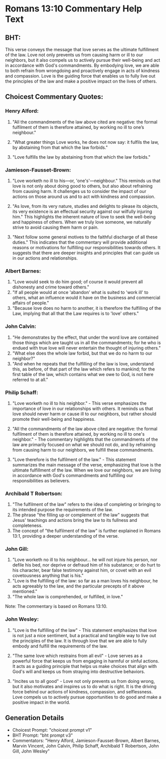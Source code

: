# Romans 13:10 Commentary Help Text

## BHT:
This verse conveys the message that love serves as the ultimate fulfillment of the law. Love not only prevents us from causing harm or ill to our neighbors, but it also compels us to actively pursue their well-being and act in accordance with God's commandments. By embodying love, we are able to both refrain from wrongdoing and proactively engage in acts of kindness and compassion. Love is the guiding force that enables us to fully live out the principles of the law and make a positive impact on the lives of others.

## Choicest Commentary Quotes:
### Henry Alford:
1. "All the commandments of the law above cited are negative: the formal fulfilment of them is therefore attained, by working no ill to one’s neighbour." 

2. "What greater things Love works, he does not now say: it fulfils the law, by abstaining from that which the law forbids." 

3. "Love fulfills the law by abstaining from that which the law forbids."

### Jamieson-Fausset-Brown:
1. "Love worketh no ill to his—or, 'one's'—neighbour." This reminds us that love is not only about doing good to others, but also about refraining from causing harm. It challenges us to consider the impact of our actions on those around us and to act with kindness and compassion.

2. "As love, from its very nature, studies and delights to please its objects, its very existence is an effectual security against our wilfully injuring him." This highlights the inherent nature of love to seek the well-being and happiness of others. When we truly love someone, we naturally strive to avoid causing them harm or pain.

3. "Next follow some general motives to the faithful discharge of all these duties." This indicates that the commentary will provide additional reasons or motivations for fulfilling our responsibilities towards others. It suggests that there are deeper insights and principles that can guide us in our actions and relationships.

### Albert Barnes:
1. "Love would seek to do him good; of course it would prevent all dishonesty and crime toward others."
2. "If all people would at once 'abandon' what is suited to 'work ill' to others, what an influence would it have on the business and commercial affairs of people."
3. "Because love does no harm to another, it is therefore the fulfilling of the Law, implying that all that the Law requires is to 'love' others."

### John Calvin:
1. "He demonstrates by the effect, that under the word love are contained those things which are taught us in all the commandments; for he who is endued with true love will never entertain the thought of injuring others."
2. "What else does the whole law forbid, but that we do no harm to our neighbor?"
3. "And when he repeats that the fulfilling of the law is love, understand this, as before, of that part of the law which refers to mankind; for the first table of the law, which contains what we owe to God, is not here referred to at all."

### Philip Schaff:
1. "Love worketh no ill to his neighbor." - This verse emphasizes the importance of love in our relationships with others. It reminds us that love should never harm or cause ill to our neighbors, but rather should promote their well-being and happiness.

2. "All the commandments of the law above cited are negative: the formal fulfilment of them is therefore attained, by working no ill to one's neighbor." - The commentary highlights that the commandments of the law are primarily focused on what we should not do, and by refraining from causing harm to our neighbors, we fulfill these commandments.

3. "Love therefore is the fulfilment of the law." - This statement summarizes the main message of the verse, emphasizing that love is the ultimate fulfillment of the law. When we love our neighbors, we are living in accordance with God's commandments and fulfilling our responsibilities as believers.

### Archibald T Robertson:
1. "The fulfilment of the law" refers to the idea of completing or bringing to its intended purpose the requirements of the law.
2. The phrase "the filling up or complement of the law" suggests that Jesus' teachings and actions bring the law to its fullness and completeness.
3. The concept of "the fulfilment of the law" is further explained in Romans 13:1, providing a deeper understanding of the verse.

### John Gill:
1. "Love worketh no ill to his neighbour... he will not injure his person, nor defile his bed, nor deprive or defraud him of his substance; or do hurt to his character, bear false testimony against him, or covet with an evil covetousness anything that is his."
2. "Love is the fulfilling of the law: so far as a man loves his neighbour, he acts agreeably to the law, and the particular precepts of it above mentioned."
3. "The whole law is comprehended, or fulfilled, in love."

Note: The commentary is based on Romans 13:10.

### John Wesley:
1. "Love is the fulfilling of the law" - This statement emphasizes that love is not just a nice sentiment, but a practical and tangible way to live out the principles of the law. It is through love that we are able to fully embody and fulfill the requirements of the law.

2. "The same love which restrains from all evil" - Love serves as a powerful force that keeps us from engaging in harmful or sinful actions. It acts as a guiding principle that helps us make choices that align with God's will and keeps us from straying into destructive behaviors.

3. "Incites us to all good" - Love not only prevents us from doing wrong, but it also motivates and inspires us to do what is right. It is the driving force behind our actions of kindness, compassion, and selflessness. Love compels us to actively pursue opportunities to do good and make a positive impact in the world.


## Generation Details
- Choicest Prompt: "choicest prompt v1"
- BHT Prompt: "bht prompt v3"
- Commentators: "Henry Alford, Jamieson-Fausset-Brown, Albert Barnes, Marvin Vincent, John Calvin, Philip Schaff, Archibald T Robertson, John Gill, John Wesley"
